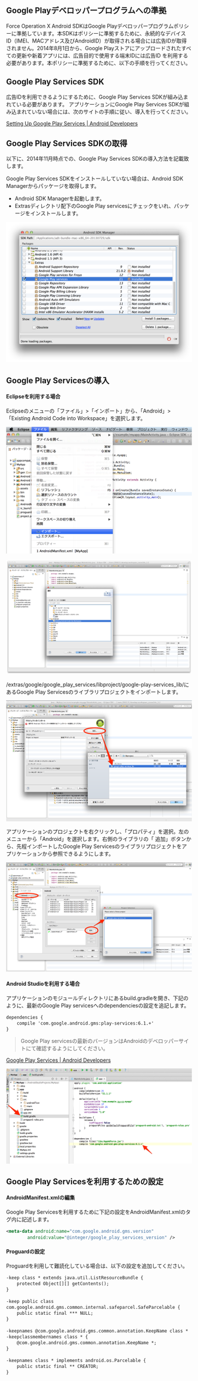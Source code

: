 ## Google Playデベロッパープログラムへの準拠

Force Operation X Android SDKはGoogle Playデベロッパープログラムポリシーに準拠しています。本SDKはポリシーに準拠するために、永続的なデバイス ID（IMEI、MACアドレス及びAndroidID）が取得される場合には広告IDが取得されません。2014年8月1日から、Google Playストアにアップロードされたすべての更新や新着アプリには、広告目的で使用する端末IDには広告ID を利用する必要があります。本ポリシーに準拠するために、以下の手順を行ってください。


## Google Play Services SDK


広告IDを利用できるようにするために、Google Play Services SDKが組み込まれている必要があります。
アプリケーションにGoogle Play Services SDKが組み込まれていない場合には、次のサイトの手順に従い、導入を行ってください。

[Setting Up Google Play Services | Android Developers](https://developer.android.com/google/play-services/setup.html)



## Google Play Services SDKの取得

以下に、2014年11月時点での、Google Play Services SDKの導入方法を記載致します。


Google Play Services SDKをインストールしていない場合は、Android SDK Managerからパッケージを取得します。

* Android SDK Managerを起動します。
* Extrasディレクトリ配下のGoogle Play servicesにチェックをいれ、パッケージをインストールします。

![googlePlayServices01](./img01.png)

## Google Play Servicesの導入

#### Eclipseを利用する場合

Eclipseのメニューの「ファイル」>「インポート」から、「Android」>「Existing Android Code into Workspace」を選択します。


![googlePlayServices01](./img02.png)


![googlePlayServices01](./img03.png)


<android-sdk>/extras/google/google_play_services/libproject/google-play-services_lib/にあるGoogle Play Servicesのライブラリプロジェクトをインポートします。


![googlePlayServices01](./img04.png)


アプリケーションのプロジェクトを右クリックし、「プロパティ」を選択。左のメニューから「Android」を選択します。右側のライブラリの「
追加」ボタンから、先程インポートしたGoogle Play Servicesのライブラリプロジェクトをアプリケーションから参照できるようにします。


![googlePlayServices01](./img05.png)


#### Android Studioを利用する場合

アプリケーションのモジュールディレクトリにあるbuild.gradleを開き、下記のように、最新のGoogle Play servicesへのdependenciesの設定を追記します。

```
dependencies {
	compile 'com.google.android.gms:play-services:6.1.+'
}
```

> Google Play servicesの最新のバージョンはAndroidのデベロッパーサイトにて確認するようにしてください。

[Google Play Services | Android Developers](https://developer.android.com/google/play-services/index.html)


![googlePlayServices01](./img06.png)


## Google Play Servicesを利用するための設定

#### AndroidManifest.xmlの編集

Google Play Servicesを利用するために下記の設定をAndroidManifest.xmlの<application>タグ内に記述します。

```xml
<meta-data android:name="com.google.android.gms.version"
        android:value="@integer/google_play_services_version" />
```

#### Proguardの設定

Proguardを利用して難読化している場合は、以下の設定を追加してください。

```
-keep class * extends java.util.ListResourceBundle {
    protected Object[][] getContents();
}

-keep public class com.google.android.gms.common.internal.safeparcel.SafeParcelable {
    public static final *** NULL;
}

-keepnames @com.google.android.gms.common.annotation.KeepName class *
-keepclassmembernames class * {
    @com.google.android.gms.common.annotation.KeepName *;
}

-keepnames class * implements android.os.Parcelable {
    public static final ** CREATOR;
}
```